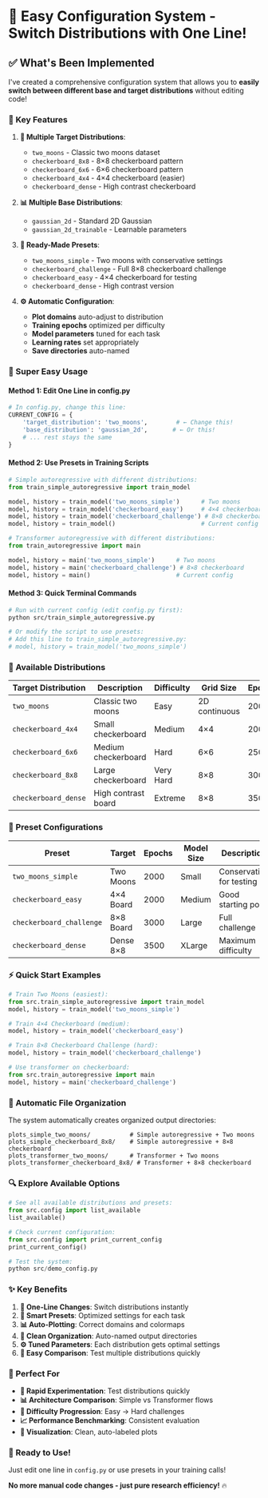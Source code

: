 # 🎯 **Easy Configuration System - Switch Distributions with One Line!**

## ✅ **What's Been Implemented**

I've created a comprehensive configuration system that allows you to **easily switch between different base and target distributions** without editing code!

### **🔧 Key Features**

1. **🎯 Multiple Target Distributions**:
   - `two_moons` - Classic two moons dataset  
   - `checkerboard_8x8` - 8×8 checkerboard pattern
   - `checkerboard_6x6` - 6×6 checkerboard pattern  
   - `checkerboard_4x4` - 4×4 checkerboard (easier)
   - `checkerboard_dense` - High contrast checkerboard

2. **📊 Multiple Base Distributions**:
   - `gaussian_2d` - Standard 2D Gaussian
   - `gaussian_2d_trainable` - Learnable parameters

3. **🎨 Ready-Made Presets**:
   - `two_moons_simple` - Two moons with conservative settings
   - `checkerboard_challenge` - Full 8×8 checkerboard challenge
   - `checkerboard_easy` - 4×4 checkerboard for testing
   - `checkerboard_dense` - High contrast version

4. **⚙️ Automatic Configuration**:
   - **Plot domains** auto-adjust to distribution
   - **Training epochs** optimized per difficulty 
   - **Model parameters** tuned for each task
   - **Learning rates** set appropriately
   - **Save directories** auto-named

### **🚀 Super Easy Usage**

#### **Method 1: Edit One Line in config.py**

```python
# In config.py, change this line:
CURRENT_CONFIG = {
    'target_distribution': 'two_moons',        # ← Change this!
    'base_distribution': 'gaussian_2d',       # ← Or this!
    # ... rest stays the same
}
```

#### **Method 2: Use Presets in Training Scripts**

```python
# Simple autoregressive with different distributions:
from train_simple_autoregressive import train_model

model, history = train_model('two_moons_simple')      # Two moons
model, history = train_model('checkerboard_easy')     # 4×4 checkerboard  
model, history = train_model('checkerboard_challenge') # 8×8 checkerboard
model, history = train_model()                        # Current config
```

```python
# Transformer autoregressive with different distributions:
from train_autoregressive import main

model, history = main('two_moons_simple')      # Two moons
model, history = main('checkerboard_challenge') # 8×8 checkerboard
model, history = main()                        # Current config
```

#### **Method 3: Quick Terminal Commands**

```bash
# Run with current config (edit config.py first):
python src/train_simple_autoregressive.py

# Or modify the script to use presets:
# Add this line to train_simple_autoregressive.py:
# model, history = train_model('two_moons_simple')
```

### **🎯 Available Distributions**

| Target Distribution | Description | Difficulty | Grid Size | Epochs |
|-------------------|-------------|------------|-----------|---------|
| `two_moons` | Classic two moons | Easy | 2D continuous | 2000 |
| `checkerboard_4x4` | Small checkerboard | Medium | 4×4 | 2000 |
| `checkerboard_6x6` | Medium checkerboard | Hard | 6×6 | 2500 |
| `checkerboard_8x8` | Large checkerboard | Very Hard | 8×8 | 3000 |
| `checkerboard_dense` | High contrast board | Extreme | 8×8 | 3500 |

### **🎨 Preset Configurations**

| Preset | Target | Epochs | Model Size | Description |
|--------|--------|---------|------------|-------------|
| `two_moons_simple` | Two Moons | 2000 | Small | Conservative for testing |
| `checkerboard_easy` | 4×4 Board | 2000 | Medium | Good starting point |
| `checkerboard_challenge` | 8×8 Board | 3000 | Large | Full challenge |
| `checkerboard_dense` | Dense 8×8 | 3500 | XLarge | Maximum difficulty |

### **⚡ Quick Start Examples**

```python
# Train Two Moons (easiest):
from src.train_simple_autoregressive import train_model
model, history = train_model('two_moons_simple')

# Train 4×4 Checkerboard (medium):  
model, history = train_model('checkerboard_easy')

# Train 8×8 Checkerboard Challenge (hard):
model, history = train_model('checkerboard_challenge')

# Use transformer on checkerboard:
from src.train_autoregressive import main
model, history = main('checkerboard_challenge')
```

### **📁 Automatic File Organization**

The system automatically creates organized output directories:

```
plots_simple_two_moons/           # Simple autoregressive + Two moons
plots_simple_checkerboard_8x8/    # Simple autoregressive + 8×8 checkerboard  
plots_transformer_two_moons/      # Transformer + Two moons
plots_transformer_checkerboard_8x8/ # Transformer + 8×8 checkerboard
```

### **🔍 Explore Available Options**

```python
# See all available distributions and presets:
from src.config import list_available
list_available()

# Check current configuration:
from src.config import print_current_config  
print_current_config()

# Test the system:
python src/demo_config.py
```

### **✨ Key Benefits**

1. **🎯 One-Line Changes**: Switch distributions instantly
2. **🎨 Smart Presets**: Optimized settings for each task  
3. **📊 Auto-Plotting**: Correct domains and colormaps
4. **📁 Clean Organization**: Auto-named output directories
5. **⚙️ Tuned Parameters**: Each distribution gets optimal settings
6. **🔄 Easy Comparison**: Test multiple distributions quickly

### **🎯 Perfect For**

- **🧪 Rapid Experimentation**: Test distributions quickly
- **📊 Architecture Comparison**: Simple vs Transformer flows
- **🎯 Difficulty Progression**: Easy → Hard challenges  
- **📈 Performance Benchmarking**: Consistent evaluation
- **🎨 Visualization**: Clean, auto-labeled plots

### **🚀 Ready to Use!**

Just edit one line in `config.py` or use presets in your training calls!

**No more manual code changes - just pure research efficiency!** 🔥

